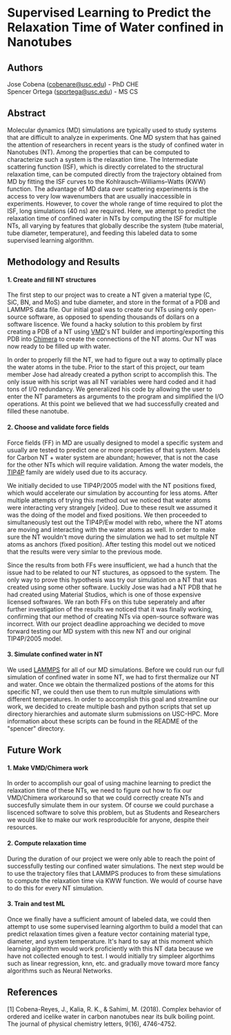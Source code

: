 # Supervised Learning to Predict the Relaxation Time of Water confined in Nanotubes
  
## Authors
Jose Cobena (cobenare@usc.edu) - PhD CHE  
Spencer Ortega (sportega@usc.edu) - MS CS 

## Abstract
Molecular dynamics (MD) simulations are typically used to study systems that are difficult to analyze in experiments. One MD system that has gained the attention of researchers in recent years is the study of confined water in Nanotubes (NT). Among the properties that can be computed to characterize such a system is the relaxation time. The Intermediate scattering function (ISF), which is directly correlated to the structural relaxation time, can be computed directly from the trajectory obtained from MD by fitting the ISF curves to the Kohlrausch–Williams–Watts (KWW) function. The advantage of MD data over scattering experiments is the access to very low wavenumbers that are usually inaccessible in experiments. However, to cover the whole range of time required to plot the ISF, long simulations (40 ns) are required. Here, we attempt to predict the relaxation time of confined water in NTs by computing the ISF for multiple NTs, all varying by features that globally describe the system (tube material, tube diameter, temperature), and feeding this labeled data to some supervised learning algorithm. 

## Methodology and Results

#### 1. Create and fill NT structures
The first step to our project was to create a NT given a material type (C, SiC, BN, and MoS) and tube diameter, and store in the format of a PDB and LAMMPS data file. Our initial goal was to create our NTs using only open-source software, as opposed to spending thousands of dollars on a software liscence. We found a hacky solution to this problem by first creating a PDB of a NT using [VMD](https://www.ks.uiuc.edu/Research/vmd/)'s NT builder and importing/exporting this PDB into [Chimera](http://www.cgl.ucsf.edu/chimera/about.html) to create the connections of the NT atoms. Our NT was now ready to be filled up with water.  

In order to properly fill the NT, we had to figure out a way to optimally place the water atoms in the tube. Prior to the start of this project, our team member Jose had already created a python script to accomplish this. The only issue with his script was all NT variables were hard coded and it had tons of I/O redundancy. We generalized his code by allowing the user to enter the NT parameters as arguments to the program and simplified the I/O operations. At this point we believed that we had successfully created and filled these nanotube.  

#### 2. Choose and validate force fields
Force fields (FF) in MD are usually designed to model a specific system and usually are tested to predict one or more properties of that system. Models for Carbon NT + water system are abundant; however, that is not the case for the other NTs which will require validation. Among the water models, the [TIP4P](https://lammps.sandia.gov/doc/Howto_tip4p.html) family are widely used due to its accuracy.  

We initially decided to use TIP4P/2005 model with the NT positions fixed, which would accelerate our simulation by accounting for less atoms. After multiple attempts of trying this method out we noticed that water atoms were interacting very strangely [video]. Due to these result we assumed it was the doing of the model and fixed positions. We then proceeded to simultaneously test out the TIP4P/Ew model with rebo, where the NT atoms are moving and interacting with the water atoms as well. In order to make sure the NT wouldn't move during the simulation we had to set multple NT atoms as anchors (fixed position). After testing this model out we noticed that the results were very simlar to the previous mode.  

Since the results from both FFs were insufficient, we had a hunch that the issue had to be related to our NT stuctures, as oppsoed to the system. The only way to prove this hypothesis was try our simulation on a NT that was created using some other software. Luckily Jose was had a NT PDB that he had created using Material Studios, which is one of those expensive licensed softwares. We ran both FFs on this tube seperately and after further investigation of the results we noticed that it was finally working, confirming that our method of creating NTs via open-source software was incorrect. With our project deadline approaching we decided to move forward testing our MD system with this new NT and our original TIP4P/2005 model.
        
#### 3. Simulate confined water in NT
We used [LAMMPS](https://lammps.sandia.gov/) for all of our MD simulations. Before we could run our full simulation of confined water in some NT, we had to first thermalize our NT and water. Once we obtain the thermalized postions of the atoms for this specific NT, we could then use them to run multple simulations with different temperatures. In order to accomplish this goal and streamline our work, we decided to create multiple bash and python scripts that set up directory hierarchies and automate slurm submissions on USC-HPC. More information about these scripts can be found in the README of the "spencer" directory.  

## Future Work

#### 1. Make VMD/Chimera work
In order to accomplish our goal of using machine learning to predict the relaxation time of these NTs, we need to figure out how to fix our VMD/Chimera workaround so that we could correctly create NTs and succesfully simulate them in our system. Of course we could purchase a liscenced software to solve this problem, but as Students and Researchers we would like to make our work resproducible for anyone, despite their resources.  

#### 2. Compute relaxation time
During the duration of our project we were only able to reach the point of successfully testing our confined water simulations. The next step would be to use the trajectory files that LAMMPS produces to from these simulations to compute the relaxation time via KWW function. We would of course have to do this for every NT simulation.  

#### 3. Train and test ML
Once we finally have a sufficient amount of labeled data, we could then attempt to use some supervised learning algorthm to build a model that can predict relaxation times given a feature vector containing material type, diameter, and system temperature. It's hard to say at this moment which learning algorithm would work proficiently with this NT data because we have not collected enough to test. I would initially try simpleer algorthims such as linear regression, knn, etc. and gradually move toward more fancy algorithms such as Neural Networks.  

## References
[1] Cobena-Reyes, J., Kalia, R. K., & Sahimi, M. (2018). Complex behavior of ordered and icelike water in carbon nanotubes near its bulk boiling point. The journal of physical chemistry letters, 9(16), 4746-4752.
